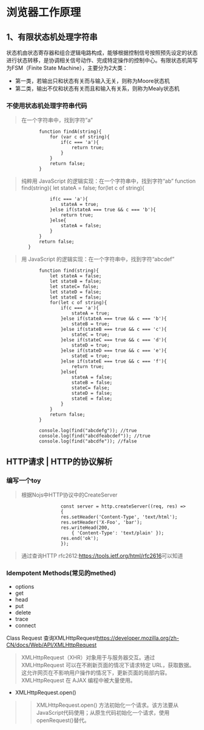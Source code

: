 # 浏览器工作原理
## 1、有限状态机处理字符串

状态机由状态寄存器和组合逻辑电路构成，能够根据控制信号按照预先设定的状态进行状态转移，是协调相关信号动作、完成特定操作的控制中心。有限状态机简写为FSM（Finite State Machine），主要分为2大类：
* 第一类，若输出只和状态有关而与输入无关，则称为Moore状态机
* 第二类，输出不仅和状态有关而且和输入有关系，则称为Mealy状态机  

### 不使用状态机处理字符串代码
 > 在一个字符串中，找到字符”a”   

                function findA(string){ 
                    for (var c of string){
                        if(c === 'a'){
                            return true;
                        }
                    }
                    return false;
                }
>纯粹用 JavaScript 的逻辑实现：在一个字符串中，找到字符“ab”
                function find(string){
                let stateA = false;
                for(let c of string){
                    
                    if(c === 'a'){
                        stateA = true;
                    }else if(stateA === true && c === 'b'){
                        return true;
                    }else{
                        stateA = false;
                    }
                }
                return false;
            }
>用 JavaScript 的逻辑实现：在一个字符串中，找到字符“abcdef”

                function find(string){
                    let stateA = false;
                    let stateB = false;
                    let stateC= false;
                    let stateD = false;
                    let stateE = false;
                    for(let c of string){
                        if(c === 'a'){
                            stateA = true;
                        }else if(stateA === true && c === 'b'){
                            stateB = true;   
                        }else if(stateB === true && c === 'c'){
                            stateC = true;
                        }else if(stateC === true && c === 'd'){
                            stateD = true;
                        }else if(stateD === true && c === 'e'){
                            stateE = true;
                        }else if(stateE === true && c === 'f'){
                            return true;
                        }else{
                            stateA = false;
                            stateB = false;
                            stateC= false;
                            stateD = false;
                            stateE = false;
                        }
                    }
                    return false;
                }

                console.log(find("abcdefg")); //true
                console.log(find("abcdfeabcdef")); //true
                console.log(find("abcdfe")); //false
## HTTP请求 | HTTP的协议解析
### 编写一个toy 
>根据Nojs中HTTP协议中的CreateServer
```
                    const server = http.createServer((req, res) =>
                    {
                    res.setHeader('Content-Type', 'text/html');
                    res.setHeader('X-Foo', 'bar');
                    res.writeHead(200,
                        { 'Content-Type': 'text/plain' });
                    res.end('ok');
                    });
```

 >通过查询HTTP rfc2612:<https://tools.ietf.org/html/rfc2616>可以知道

### Idempotent Methods(常见的methed)
* options
* get
* head
* put
* delete
* trace
* connect

Class Request 查询XMLHttpRequest<https://developer.mozilla.org/zh-CN/docs/Web/API/XMLHttpRequest>
>XMLHttpRequest（XHR）对象用于与服务器交互。通过 XMLHttpRequest 可以在不刷新页面的情况下请求特定 URL，获取数据。这允许网页在不影响用户操作的情况下，更新页面的局部内容。XMLHttpRequest 在 AJAX 编程中被大量使用。
* XMLHttpRequest.open()
>>XMLHttpRequest.open() 方法初始化一个请求。该方法要从JavaScript代码使用；从原生代码初始化一个请求，使用openRequest()替代。



